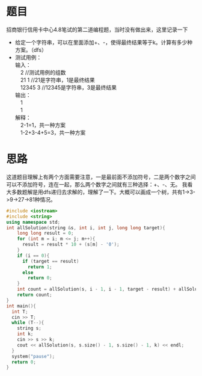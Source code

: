 # 题目
招商银行信用卡中心4.8笔试的第二道编程题，当时没有做出来，这里记录一下
* 给定一个字符串，可以在里面添加+、-，使得最终结果等于k。计算有多少种方案。（dfs）  
* 测试用例：  
输入：  
　2    //测试用例的组数  
　21 1    //21是字符串，1是最终结果  
　12345 3    //12345是字符串，3是最终结果  
输出：  
　1  
　1  
解释：  
　2-1=1，共一种方案  
　1-2+3-4+5=3，共一种方案  
 
# 思路
这道题目理解上有两个方面需要注意，一是最前面不添加符号，二是两个数字之间可以不添加符号，连在一起，那么两个数字之间就有三种选择：+、-、无。
我看大多数题解是用dfs递归去求解的，理解了一下。大概可以画成一个树，共有1->3->9->27->81种情况。
````cpp
#include <iostream>
#include <string>
using namespace std;
int allSolution(string &s, int i, int j, long long target){
    long long result = 0;
    for (int m = i; m <= j; m++){
      result = result * 10 + (s[m] - '0');
    }
    if (i == 0){
      if (target == result)
        return 1;
      else
        return 0;
    }
    int count = allSolution(s, i - 1, i - 1, target - result) + allSolution(s, i - 1, i - 1, target + result) + allSolution(s, i - 1, j, target);
    return count;
}
int main(){
  int T;
  cin >> T;
  while (T--){
    string s;
    int k;
    cin >> s >> k;
    cout << allSolution(s, s.size() - 1, s.size() - 1, k) << endl;
  }
  system("pause");
  return 0;
}
````
